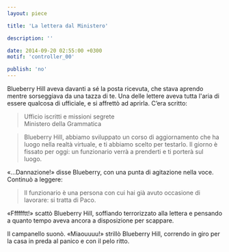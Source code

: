 ```yaml
---
layout: piece

title: 'La lettera dal Ministero'

description: ''

date: 2014-09-20 02:55:00 +0300
motif: 'controller_00'

publish: 'no'
---
```


Blueberry Hill aveva davanti a sé la posta ricevuta, che stava aprendo mentre sorseggiava da una tazza di te. Una delle lettere aveva tutta l'aria di essere qualcosa di ufficiale, e si affrettò ad aprirla. C’era scritto:

>Ufficio iscritti e missioni segrete  
Ministero della Grammatica

>Blueberry Hill,
abbiamo sviluppato un corso di aggiornamento che ha luogo nella realtà virtuale, e ti abbiamo scelto per testarlo.
Il giorno è fissato per oggi: un funzionario verrà a prenderti e ti porterà sul luogo.

«…Dannazione!» disse Blueberry, con una punta di agitazione nella voce. Continuò a leggere:

>Il funzionario è una persona con cui hai già avuto occasione di lavorare: si tratta di Paco.

«Fffffftt!» scattò Blueberry Hill, soffiando terrorizzato alla lettera e pensando a quanto tempo aveva ancora a disposizione per scappare.

Il campanello suonò.
«Miaouuuu!» strillò Blueberry Hill, correndo in giro per la casa in preda al panico e con il pelo ritto.
